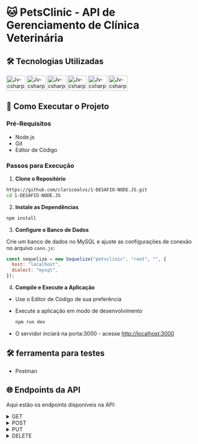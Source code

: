 # 🐱 PetsClinic - API de Gerenciamento de Clínica Veterinária

## 🛠️ Tecnologias Utilizadas

<div>
<img align="center" alt="Jv-csharp" height="40" width="50" src="https://cdn.jsdelivr.net/gh/devicons/devicon@latest/icons/nodejs/nodejs-original-wordmark.svg" /> 
<img align="center" alt="Jv-csharp" height="40" width="50" src="https://cdn.jsdelivr.net/gh/devicons/devicon@latest/icons/nodemon/nodemon-original.svg" /> 
<img align="center" alt="Jv-csharp" height="40" width="50" src="https://cdn.jsdelivr.net/gh/devicons/devicon@latest/icons/express/express-original-wordmark.svg" />
<img align="center" alt="Jv-csharp" height="40" width="50" src="https://cdn.jsdelivr.net/gh/devicons/devicon@latest/icons/mysql/mysql-original-wordmark.svg" />
<img align="center" alt="Jv-csharp" height="40" width="50" src="https://cdn.jsdelivr.net/gh/devicons/devicon@latest/icons/sequelize/sequelize-plain-wordmark.svg" />
<img align="center" alt="Jv-csharp" height="40" width="50" src="https://cdn.jsdelivr.net/gh/devicons/devicon@latest/icons/swagger/swagger-original.svg" />
</div>

## 🚀 Como Executar o Projeto

### Pré-Requisitos

- Node.js
- Git
- Editor de Código

### Passos para Execução

1. **Clone o Repositório**

```bash
https://github.com/claricealvs/1-DESAFIO-NODE.JS.git
cd 1-DESAFIO-NODE.JS
```

2. **Instale as Dependências**

```bash
npm install
```

3. **Configure o Banco de Dados**

Crie um banco de dados no MySQL e ajuste as configurações de conexão no arquivo `conn.js`:

```javascript
const sequelize = new Sequelize("petsclinic", "root", "", {
  host: "localhost",
  dialect: "mysql",
});
```

4. **Compile e Execute a Aplicação**

- Use o Editor de Código de sua preferência

- Execute a aplicação em modo de desenvolvimento
  ```bash
  npm run dev
  ```
- O servidor inciará na porta:3000 - acesse <http://localhost:3000>

## 🛠️ ferramenta para testes

- Postman

## 🌐 Endpoints da API

Aqui estão os endpoints disponíveis na API:

<details>
<summary> GET </summary>

Listar todos os tutores `/tutors`. Exemplo de resposta:

```JSON
[
  {
    "id": 1,
    "name": "Clarice",
    "phone": "999445566",
    "email": "clarice@gmail.com",
    "date_of_birth": "29/04/2003",
    "zip_code": "7580000",
    "Pets": [
      {
        "id": 1,
        "name": "Maddie",
        "species": "cat",
        "carry": "m",
        "weight": 2,
        "date_of_birth": "03/09/2018"
      }
    ]
  }
]
```

Listar todos os pets `/pets`. Exemplo de resposta:

```JSON
[
  {
    "id": 1,
    "name": "Maddie",
    "species": "Cat",
    "carry": "M",
    "weight": 2.5,
    "date_of_birth": "03/11/2018",
    "TutorId": 1
  },
  {
    "id": 12,
    "name": "Coraline",
    "species": "Bunny",
    "carry": "p",
    "weight": 2,
    "date_of_birth": "08/07/2023",
    "TutorId": 1
    }
]
```

Listar um tutor por id `/tutor/:id`. Exemplo de resposta:

```JSON
{
  "tutor": {
      "id": 8,
      "name": "John",
      "phone": "969235485",
      "email": "john@gmail.com",
      "date_of_birth": "21/03/2000",
      "zip_code": "75790000",
      "Pets": [
        {
          "id": 13,
          "name": "Butter",
          "species": "Dog",
          "carry": "g",
          "weight": 8,
          "date_of_birth": "23/06/2016",
          "TutorId": 8
        }
      ]
  }
}
```

</details>

<details>
<summary> POST </summary>

`/tutor` Exemplo do body de requisição (todos os itens são obrigatórios):

```JSON
{
    "name": "John",
    "date_of_birth": "11/01/2005",
    "phone": "999664422",
    "email": "john@gmail.com",
    "zip_code": "75790000"
}
```

`/pet/:tutorId` Exemplo do body de requisição (todos os itens são obrigatórios):

```JSON
{
  "TutorId": "1",
  "name": "Luna",
  "species": "Dog",
  "carry": "m",
  "weight": "4",
  "date_of_birth": "10/02/2024"
}
```

</details>

<details>
<summary> PUT </summary>

`/tutor/:id` Exemplo do body de requisição (todos os itens são obrigatórios):

```JSON
{
  "id": "8",
  "name": "John",
  "phone": "969235485",
  "email": "john@gmail.com",
  "date_of_birth": "21/03/2000",
  "zip_code": "75790000"
}
```

`/pet/:petId/tutor/:tutorId` Exemplo do body de requisição (todos os itens são obrigatórios):

```JSON
{
    "name": "Butter",
    "species": "Dog",
    "carry": "g",
    "weight": "8",
    "date_of_birth": "23/06/2016"
}
```

</details>

<details>
<summary> DELETE </summary>

`/tutor/:id`

> status code 204

`/pet/:petId/tutor/:tutorId`

> status code 204

</details>
